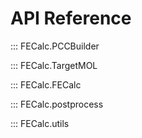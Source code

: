 # API Reference

::: FECalc.PCCBuilder

::: FECalc.TargetMOL

::: FECalc.FECalc

::: FECalc.postprocess

::: FECalc.utils

